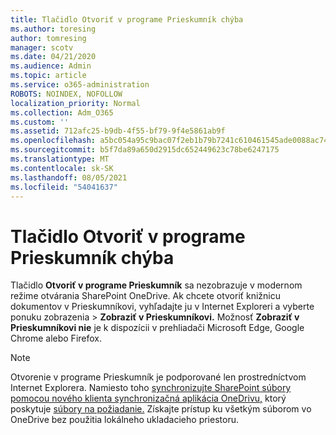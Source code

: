 ```yaml
---
title: Tlačidlo Otvoriť v programe Prieskumník chýba
ms.author: toresing
author: tomresing
manager: scotv
ms.date: 04/21/2020
ms.audience: Admin
ms.topic: article
ms.service: o365-administration
ROBOTS: NOINDEX, NOFOLLOW
localization_priority: Normal
ms.collection: Adm_O365
ms.custom: ''
ms.assetid: 712afc25-b9db-4f55-bf79-9f4e5861ab9f
ms.openlocfilehash: a5bc054a95c9bac07f2eb1b79b7241c610461545ade0088ac74254e6ae4169ae
ms.sourcegitcommit: b5f7da89a650d2915dc652449623c78be6247175
ms.translationtype: MT
ms.contentlocale: sk-SK
ms.lasthandoff: 08/05/2021
ms.locfileid: "54041637"
---
```

# <a name="the-open-with-explorer-button-is-missing"></a>Tlačidlo Otvoriť v programe Prieskumník chýba

Tlačidlo **Otvoriť v programe Prieskumník** sa nezobrazuje v modernom režime otvárania SharePoint OneDrive. Ak chcete otvoriť knižnicu dokumentov v Prieskumníkovi, vyhľadajte ju v Internet Exploreri a vyberte ponuku zobrazenia \> **Zobraziť v Prieskumníkovi.** Možnosť **Zobraziť v Prieskumníkovi nie** je k dispozícii v prehliadači Microsoft Edge, Google Chrome alebo Firefox. 
  
> [!NOTE]
> Otvorenie v programe Prieskumník je podporované len prostredníctvom Internet Explorera. Namiesto toho [synchronizujte SharePoint súbory pomocou nového klienta synchronizačná aplikácia OneDrivu,](https://support.office.com/article/6de9ede8-5b6e-4503-80b2-6190f3354a88.aspx) ktorý poskytuje [súbory na požiadanie.](https://support.office.com/article/0e6860d3-d9f3-4971-b321-7092438fb38e.aspx) Získajte prístup ku všetkým súborom vo OneDrive bez použitia lokálneho ukladacieho priestoru. 
  

